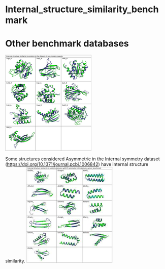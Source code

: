 # Internal_structure_similarity_benchmark


# Other benchmark databases 

![Structures with internal similarity in the database of no-tandem-repeats](images/No-tandem-repeats.png)

Some structures considered Asymmetric in the Internal symmetry dataset (https://doi.org/10.1371/journal.pcbi.1006842) have internal structure similarity.
![Structures with internal similarity in the domain_symm benchmark](images/Dom_symm_bench.jpg)
